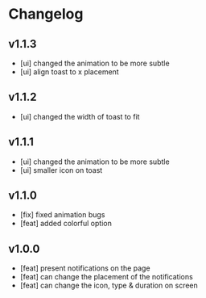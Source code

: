# **Changelog**

## **v1.1.3**

-   [ui] changed the animation to be more subtle
-   [ui] align toast to x placement

## **v1.1.2**

-   [ui] changed the width of toast to fit

## **v1.1.1**

-   [ui] changed the animation to be more subtle
-   [ui] smaller icon on toast

## **v1.1.0**

-   [fix] fixed animation bugs
-   [feat] added colorful option

## **v1.0.0**

-   [feat] present notifications on the page
-   [feat] can change the placement of the notifications
-   [feat] can change the icon, type & duration on screen
